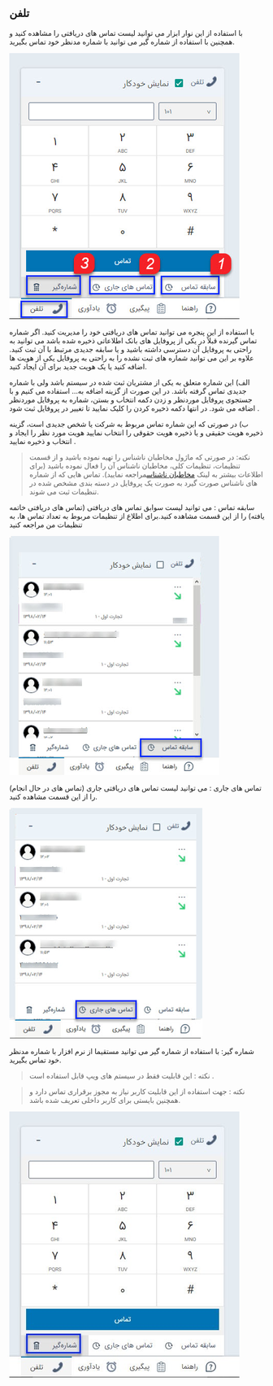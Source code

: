 ﻿## تلفن

 با استفاده از این نوار ابزار می توانید لیست تماس های دریافتی را مشاهده کنید و همچنین با استفاده از شماره گیر می توانید با شماره مدنظر خود تماس بگیرید.
 
 ![](AccessBar2.jpg)
 
 
 با استفاده از این پنجره می توانید تماس های دریافتی خود را مدیریت کنید. اگر شماره تماس گیرنده قبلاً در یکی از پروفایل های بانک اطلاعاتی ذخیره شده باشد می توانید به راحتی به پروفایل آن دسترسی داشته باشید و یا سابقه جدیدی  مرتبط با آن  ثبت کنید. علاوه بر این می توانید شماره های ثبت نشده را به راحتی به پروفایل یکی از هویت ها اضافه کنید یا یک هویت جدید برای آن ایجاد کنید.  

الف) این شماره متعلق به یکی از مشتریان ثبت شده در سیستم باشد ولی با شماره جدیدی تماس گرفته   باشد. در این صورت از گزینه اضافه به...  استفاده می کنیم و با جستجوی پروفایل موردنظر و زدن دکمه انتخاب و بستن، شماره به پروفایل موردنظر اضافه می شود. در انتها دکمه ذخیره کردن را کلیک نمایید تا تغییر در پروفایل ثبت شود .

ب) در صورتی که این شماره تماس مربوط به شرکت یا شخص  جدیدی است، گزینه ذخیره هویت حقیقی   و یا ذخیره   هویت حقوقی   را انتخاب نمایید هویت مورد نظر را ایجاد و انتخاب و ذخیره نمایید .

> نکته: در صورتی که ماژول مخاطبان ناشناس را تهیه نموده باشید و از قسمت تنظیمات، تنظیمات کلی، مخاطبان ناشناس آن را فعال نموده باشید (برای اطلاعات بیشتر به لینک  [مخاطبان ناشناس](https://github.com/1stco/PayamGostarDocs/blob/master/help%202.5.4/Settings/General-settings/Anonymous-audience/Anonymous-audience.md)مراجعه نمایید). تماس هایی که از شماره های ناشناس صورت گیرد به صورت یک پروفایل در دسته بندی مشخص شده در تنظیمات  ثبت می شوند.

 سابقه تماس : می توانید لیست سوابق تماس های دریافتی (تماس های دریافتی خاتمه یافته) را از این قسمت مشاهده کنید.برای اطلاع از تنظیمات مربوط به تعداد تماس ها، به تنظیمات من  مراجعه  کنید
 
 ![](AccessBar4.jpg)
 
 تماس های جاری : می توانید لیست تماس های دریافتی جاری (تماس های در حال انجام) را از این قسمت مشاهده کنید.

![](AccessBar3.jpg)

شماره گیر: با استفاده از شماره گیر می توانید مستقیما از نرم افزار با شماره مدنظر خود تماس بگیرید.

> نکته : این قابلیت فقط در سیستم های ویپ قابل استفاده است .

> نکته : جهت استفاده از این قابلیت کاربر نیاز به مجوز برقراری تماس دارد و همچنین بایستی برای کاربر داخلی تعریف شده باشد.

![](phone1.jpg)


    
    